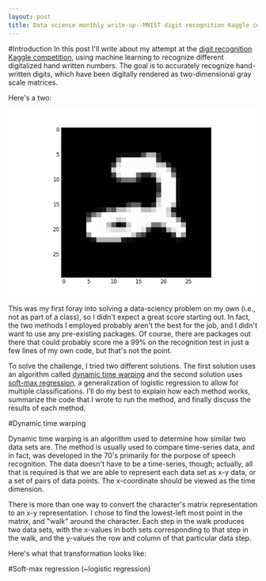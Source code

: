 ```yaml
---
layout: post
title: Data science monthly write-up--MNIST digit recognition Kaggle competition
---
```


#Introduction
In this post I'll write about my attempt at the [digit recognition Kaggle competition](https://www.kaggle.com), using machine learning to recognize different digitalized hand written numbers. The goal is to accurately recognize hand-written digits, which have been digitally rendered as two-dimensional gray scale matrices. 

Here's a two:

![a two](https://github.com/tphinkle/tphinkle.github.io/blob/master/images/2015-27-12/two_gs_0.png)


This was my first foray into solving a data-sciency problem on my own (i.e., not as part of a class), so I didn't expect a great score starting out. In fact, the two methods I employed probably aren't the best for the job, and I didn't want to use any pre-existing packages. Of course, there are packages out there that could probably score me a 99% on the recognition test in just a few lines of my own code, but that's not the point. 

To solve the challenge, I tried two different solutions. The first solution uses an algorithm called [dynamic time warping](https://en.wikipedia.org/wiki/Dynamic_time_warping) and the second solution uses [soft-max regression](http://ufldl.stanford.edu/tutorial/supervised/SoftmaxRegression/), a generalization of logistic regression to allow for multiple classifications. I'll do my best to explain how each method works, summarize the code that I wrote to run the method, and finally discuss the results of each method.

#Dynamic time warping

Dynamic time warping is an algorithm used to determine how similar two data sets are. The method is usually used to compare time-series data, and in fact, was developed in the 70's primarily for the purpose of speech recognition. The data doesn't have to be a time-series, though; actually, all that is required is that we are able to represent each data set as x-y data, or a set of pairs of data points. The x-coordinate should be viewed as the time dimension.

There is more than one way to convert the character's matrix representation to an x-y representation. I chose to find the lowest-left most point in the matrix, and "walk" around the character. Each step in the walk produces two data sets, with the x-values in both sets corresponding to that step in the walk, and the y-values the row and column of that particular data step.

Here's what that transformation looks like:




#Soft-max regression (~logistic regression)

